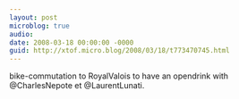 ```yaml
---
layout: post
microblog: true
audio: 
date: 2008-03-18 00:00:00 -0000
guid: http://xtof.micro.blog/2008/03/18/t773470745.html
---
```

bike-commutation to RoyalValois to have an opendrink with @CharlesNepote et @LaurentLunati.
